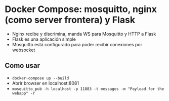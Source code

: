 # Docker Compose: mosquitto, nginx (como server frontera) y Flask

* Nginx recibe y discrimina, manda WS para Mosquitto y HTTP a Flask
* Flask es una aplicación simple
* Mosquitto está configurado para poder recibir conexiones por websocket

## Como usar

- `docker-compose up --build`
- Abrir browser en localhost:8081
- `mosquitto_pub -h localhost -p 11883 -t messages -m "Payload for the webapp" -r`
